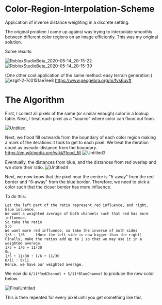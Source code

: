 # Color-Region-Interpolation-Scheme
Application of inverse distance weighting in a discrete setting.

The original problem I came up against was trying to interpolate smoothly between different color regions on an image efficiently.
This was my original solution.

Some results:

![RobloxStudioBeta_2020-05-14_20-15-22](https://user-images.githubusercontent.com/33347703/81976505-8ef8a080-9620-11ea-9aa4-99eb44a16deb.png)
![RobloxStudioBeta_2020-05-14_20-15-39](https://user-images.githubusercontent.com/33347703/81976508-9029cd80-9620-11ea-995b-aeff716a9c29.png)

(One other cool application of the same method: easy terrain generation.)
![ezgif-2-7c0151ae7ee8](https://user-images.githubusercontent.com/33347703/81977449-f2370280-9621-11ea-9f30-211ce75c7e14.gif)
https://www.geogebra.org/m/fvs6uvft

# The Algorithm

First, I collect all pixels of the same (or similar enough) color in a lookup table.
Next, I treat each pixel as a "source" where color can flood out from.

![Untitled](https://user-images.githubusercontent.com/33347703/81981891-d6832a80-9628-11ea-9ca1-ec021496d0d9.png)

Next, we flood fill outwards from the boundary of each color region making a mark of the iterations it took to get to each pixel. We treat the iteration count as pseudo-distance from the boundary. https://en.wikipedia.org/wiki/Flood_fill
![Untitled3](https://user-images.githubusercontent.com/33347703/81981886-d551fd80-9628-11ea-9255-301b98d53092.png)

Eventually, the distances from blue, and the distances from red overlap and we store their ratio.
![Untitled4](https://user-images.githubusercontent.com/33347703/81981893-d6832a80-9628-11ea-921b-a68836213acd.png)

Next, we now know that the pixel near the centre is "5-away" from the red border and "6-away" from the blue border.
Therefore, we need to pick a color such that the closer border has more influence.

To do this:
```
Let the left part of the ratio represent red influence, and right, blue inluence.
We want a weighted average of both channels such that red has more influence.
So take the ratio        
5:6
We want more red influence, so take the inverse of both sides
1/5 : 1/6     (Note the left side is now bigger than the right)
Finally, make the ratios add up to 1 so that we may use it in a weighted average.
1/5 + 1/6 = 11/30
So,
1/5 ÷ 11/30 : 1/6 ÷ 11/30
6/11 : 5/11
Hence, we have our weighted average.
```

We now do ``6/11*RedChannel + 5/11*BlueChannel`` to produce the new color below.

![FinalUntitled](https://user-images.githubusercontent.com/33347703/81982529-e3ece480-9629-11ea-9ef8-c7397939b114.png)

This is then repeated for every pixel until you get something like this,

